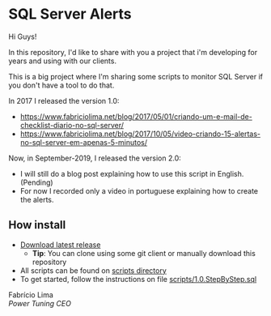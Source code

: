 # SQL Server Alerts

Hi Guys!

In this repository, I'd like to share with you a project that i'm developing for years and using with our clients.

This is a big project where I'm sharing some scripts to monitor SQL Server if you don't have a tool to do that.

In 2017 I released the version 1.0:

* <https://www.fabriciolima.net/blog/2017/05/01/criando-um-e-mail-de-checklist-diario-no-sql-server/>
* <https://www.fabriciolima.net/blog/2017/10/05/video-criando-15-alertas-no-sql-server-em-apenas-5-minutos/>

Now, in September-2019, I released the version 2.0:

* I will still do a blog post explaining how to use this script in English. (Pending)
* For now I recorded only a video in portuguese explaining how to create the alerts.

## How install

* [Download latest release](/releases/latest)
  * **Tip**: You can clone using some git client or manually download this repository
* All scripts can be found on [scripts directory](scripts/) 
* To get started, follow the instructions on file [scripts/1.0.StepByStep.sql](scripts/1.0.StepByStep.sql)

Fabrício Lima  
_Power Tuning CEO_
